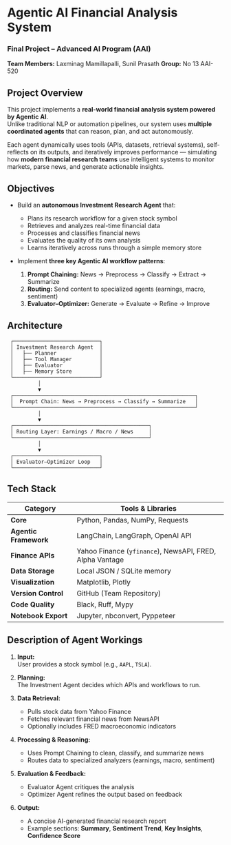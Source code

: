 # Agentic AI Financial Analysis System

### Final Project – Advanced AI Program (AAI)
**Team Members:** Laxminag Mamillapalli, Sunil Prasath
**Group:** No 13 AAI-520


## Project Overview

This project implements a **real-world financial analysis system powered by Agentic AI**.  
Unlike traditional NLP or automation pipelines, our system uses **multiple coordinated agents** that can reason, plan, and act autonomously.  

Each agent dynamically uses tools (APIs, datasets, retrieval systems), self-reflects on its outputs, and iteratively improves performance — simulating how **modern financial research teams** use intelligent systems to monitor markets, parse news, and generate actionable insights.



## Objectives

- Build an **autonomous Investment Research Agent** that:
  - Plans its research workflow for a given stock symbol  
  - Retrieves and analyzes real-time financial data  
  - Processes and classifies financial news  
  - Evaluates the quality of its own analysis  
  - Learns iteratively across runs through a simple memory store  

- Implement **three key Agentic AI workflow patterns**:
  1. **Prompt Chaining:** News → Preprocess → Classify → Extract → Summarize  
  2. **Routing:** Send content to specialized agents (earnings, macro, sentiment)  
  3. **Evaluator–Optimizer:** Generate → Evaluate → Refine → Improve  



## Architecture

```
 ┌────────────────────────────┐
 │ Investment Research Agent  │
 │   ├── Planner              │
 │   ├── Tool Manager         │
 │   ├── Evaluator            │
 │   ├── Memory Store         │
 └────────────────────────────┘
          │
          ▼
 ┌───────────────────────────────────────────────────────────┐
 │  Prompt Chain: News → Preprocess → Classify → Summarize   │
 └───────────────────────────────────────────────────────────┘
          │
          ▼
 ┌────────────────────────────────────────────┐
 │ Routing Layer: Earnings / Macro / News     │
 └────────────────────────────────────────────┘
          │
          ▼
 ┌────────────────────────────┐
 │ Evaluator–Optimizer Loop   │
 └────────────────────────────┘
```



## Tech Stack

| Category | Tools & Libraries |
|-----------|------------------|
| **Core** | Python, Pandas, NumPy, Requests |
| **Agentic Framework** | LangChain, LangGraph, OpenAI API |
| **Finance APIs** | Yahoo Finance (`yfinance`), NewsAPI, FRED, Alpha Vantage |
| **Data Storage** | Local JSON / SQLite memory |
| **Visualization** | Matplotlib, Plotly |
| **Version Control** | GitHub (Team Repository) |
| **Code Quality** | Black, Ruff, Mypy |
| **Notebook Export** | Jupyter, nbconvert, Pyppeteer |



## Description of Agent Workings

1. **Input:**  
   User provides a stock symbol (e.g., `AAPL`, `TSLA`).

2. **Planning:**  
   The Investment Agent decides which APIs and workflows to run.

3. **Data Retrieval:**  
   - Pulls stock data from Yahoo Finance  
   - Fetches relevant financial news from NewsAPI  
   - Optionally includes FRED macroeconomic indicators  

4. **Processing & Reasoning:**  
   - Uses Prompt Chaining to clean, classify, and summarize news  
   - Routes data to specialized analyzers (earnings, macro, sentiment)  

5. **Evaluation & Feedback:**  
   - Evaluator Agent critiques the analysis  
   - Optimizer Agent refines the output based on feedback  

6. **Output:**  
   - A concise AI-generated financial research report  
   - Example sections: **Summary**, **Sentiment Trend**, **Key Insights**, **Confidence Score**